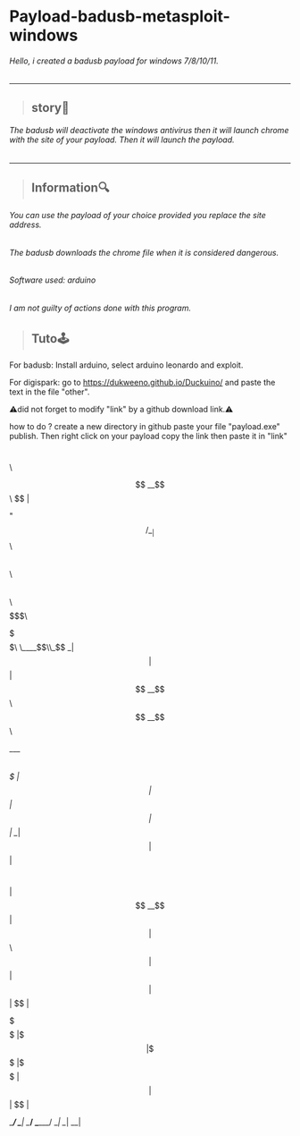 # Payload-badusb-metasploit-windows #
###### Hello, i created a badusb payload for windows 7/8/10/11. ######
-------------------------------------------------
> ## story🎴 ## 
###### The badusb will deactivate the windows antivirus then it will launch chrome with the site of your payload. Then it will launch the payload. ######
---------------------------------------------------------------------------------------------------------------------------------------------------
> ## Information🔍 ##
###### You can use the payload of your choice provided you replace the site address.

###### The badusb downloads the chrome file when it is considered dangerous. ######

###### Software used: arduino ######

###### I am not guilty of actions done with this program. #####
######

> ## Tuto🕹️ ##
For badusb: Install arduino, select arduino leonardo and exploit.

For digispark: go to https://dukweeno.github.io/Duckuino/ and paste the text in the file "other".

⚠️did not forget to modify "link" by a github download link.⚠️

how to do ? create a new directory in github paste your file "payload.exe" publish. Then right click on your payload copy the link then paste it in "link"


 $$$$$$\             $$\                                   
 
$$  __$$\            $$ |                                  

"$$ /  \__| $$$$$$\ $$$$$$\   $$\   $$\  $$$$$$\  $$$$$$$\  

\$$$$$$\   \____$$\\_$$  _|  $$ |  $$ |$$  __$$\ $$  __$$\ 

 \____$$\  $$$$$$$ | $$ |    $$ |  $$ |$$ |  \__|$$ |  $$ |
 
$$\   $$ |$$  __$$ | $$ |$$\ $$ |  $$ |$$ |      $$ |  $$ |

\$$$$$$  |\$$$$$$$ | \$$$$  |\$$$$$$  |$$ |      $$ |  $$ |

 \______/  \_______|  \____/  \______/ \__|      \__|  \__|
                                                         
